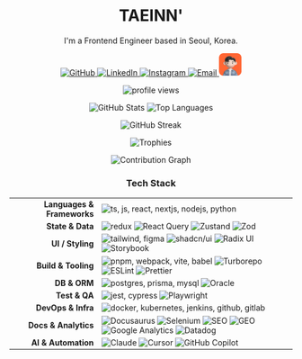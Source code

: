 <div align="center">

  <!-- Hero / Intro -->
  <h1>TAEINN'</h1>
  <p>I'm a Frontend Engineer based in Seoul, Korea.</p>

  <!-- Social Badges -->
  <p>
    <a href="https://github.com/jungtaeinn" target="_blank">
      <img src="https://skillicons.dev/icons?i=github&theme=light" height="40" alt="GitHub" />
    </a>
    <a href="https://www.linkedin.com/in/jungtaeinn5493/" target="_blank">
      <img src="https://skillicons.dev/icons?i=linkedin&theme=light" height="40" alt="LinkedIn" />
    </a>
    <a href="https://www.instagram.com/_jungtaeinn/" target="_blank">
      <img src="https://skillicons.dev/icons?i=instagram&theme=light" height="40" alt="Instagram" />
    </a>
    <a href="mailto:asgard5493@gmail.com">
      <img src="https://skillicons.dev/icons?i=gmail&theme=light" height="40" alt="Email" />
    </a>
    <a href="https://jungtaeinn.github.io/about/" target="_blank" title="About">
      <img src="./images/profile-rounded.png" height="40" alt="About" />
    </a>
  </p>

  <!-- Visitor Counter -->
  <p>
    <img src="https://komarev.com/ghpvc/?username=jungtaeinn&label=Profile%20Views&color=0e75b6&style=flat" alt="profile views" />
  </p>

  <!-- GitHub Stats (github-readme-stats) -->
  <p>
    <img height="160" src="https://github-readme-stats.vercel.app/api?username=jungtaeinn&show_icons=true&theme=radical&hide_border=true&count_private=true&include_all_commits=true&cache_seconds=0&t=202510261246&cache_seconds=0&t=202510260634&cache_seconds=0&t=202510260200&cache_seconds=0&t=202510251831&cache_seconds=0&t=202510251244&cache_seconds=0&t=202510250632&cache_seconds=0&t=202510250151&cache_seconds=0&t=202510241832&cache_seconds=0&t=202510241252&cache_seconds=0&t=202510240635&cache_seconds=0&t=202510240149&cache_seconds=0&t=202510231835&cache_seconds=0&t=202510231253&cache_seconds=0&t=202510230636&cache_seconds=0&t=202510230153&cache_seconds=0&t=202510221836&cache_seconds=0&t=202510222200" alt="GitHub Stats" />
    <img height="160" src="https://github-readme-stats.vercel.app/api/top-langs/?username=jungtaeinn&layout=compact&langs_count=8&theme=radical&hide_border=true&t=202510261246&t=202510260634&t=202510260200&t=202510251831&t=202510251244&t=202510250632&t=202510250151&t=202510241832&t=202510241252&t=202510240635&t=202510240149&t=202510231835&t=202510231253&t=202510230636&t=202510230153&t=202510221836&t=202510221254" alt="Top Languages" />
  </p>

  <!-- Streak (streak-stats) -->
  <p>
    <img height="190" src="https://streak-stats.demolab.com?user=jungtaeinn&theme=radical&hide_border=true&date=202510261246&date=202510260634&date=202510260200&date=202510251831&date=202510251244&date=202510250632&date=202510250151&date=202510241832&date=202510241252&date=202510240635&date=202510240149&date=202510231835&date=202510231253&date=202510230636&date=202510230153&date=202510221836&date=202510221254" alt="GitHub Streak" />
  </p>

  <!-- Trophies (github-profile-trophy) -->
  <p>
    <img src="https://github-profile-trophy.vercel.app/?username=jungtaeinn&theme=onedark&no-frame=true&row=1&column=7" alt="Trophies" />
  </p>

  <!-- Activity Graph (github-readme-activity-graph) -->
  <p>
    <img src="https://github-readme-activity-graph.vercel.app/graph?username=jungtaeinn&theme=react-dark&hide_border=true&area=true&t=202510261246&t=202510260634&t=202510260200&t=202510251831&t=202510251244&t=202510250632&t=202510250151&t=202510241832&t=202510241252&t=202510240635&t=202510240149&t=202510231835&t=202510231253&t=202510230636&t=202510230153&t=202510221836&t=202510221254&t=202510220637&t=202510220157&t=202510211835&t=202510211253&t=202510210636&t=202510210154&t=202510201836" alt="Contribution Graph" />
  </p>

  <!-- Tech Stack -->
  <h3>Tech Stack</h3>
  <table>
    <tr>
      <td align="right"><b>Languages & Frameworks</b></td>
      <td align="left">
        <img src="https://skillicons.dev/icons?i=ts,js,react,nextjs,nodejs,python" height="32" alt="ts, js, react, nextjs, nodejs, python" />
      </td>
    </tr>
    <tr>
      <td align="right"><b>State & Data</b></td>
      <td align="left">
        <img src="https://skillicons.dev/icons?i=redux" height="32" alt="redux" />
        <img src="https://img.shields.io/badge/React_Query-FF4154?style=flat&logo=reactquery&logoColor=white" alt="React Query" />
        <img src="https://img.shields.io/badge/Zustand-443E38?style=flat&logo=react&logoColor=white" alt="Zustand" />
        <img src="https://img.shields.io/badge/Zod-3E67B1?style=flat&logo=zod&logoColor=white" alt="Zod" />
      </td>
    </tr>
    <tr>
      <td align="right"><b>UI / Styling</b></td>
      <td align="left">
        <img src="https://skillicons.dev/icons?i=tailwind,figma" height="32" alt="tailwind, figma" />
        <img src="https://img.shields.io/badge/shadcn/ui-000000?style=flat&logo=shadcnui&logoColor=white" alt="shadcn/ui" />
        <img src="https://img.shields.io/badge/Radix_UI-161618?style=flat&logo=radixui&logoColor=white" alt="Radix UI" />
        <img src="https://img.shields.io/badge/Storybook-FF4785?style=flat&logo=storybook&logoColor=white" alt="Storybook" />
      </td>
    </tr>
    <tr>
      <td align="right"><b>Build & Tooling</b></td>
      <td align="left">
        <img src="https://skillicons.dev/icons?i=pnpm,webpack,vite,babel" height="32" alt="pnpm, webpack, vite, babel" />
        <img src="https://img.shields.io/badge/Turborepo-EF4444?style=flat&logo=turborepo&logoColor=white" alt="Turborepo" />
        <img src="https://img.shields.io/badge/ESLint-4B32C3?style=flat&logo=eslint&logoColor=white" alt="ESLint" />
        <img src="https://img.shields.io/badge/Prettier-F7B93E?style=flat&logo=prettier&logoColor=black" alt="Prettier" />
      </td>
    </tr>
    <tr>
      <td align="right"><b>DB & ORM</b></td>
      <td align="left">
        <img src="https://skillicons.dev/icons?i=postgres,prisma,mysql" height="32" alt="postgres, prisma, mysql" />
        <img src="https://img.shields.io/badge/Oracle-F80000?style=flat&logo=oracle&logoColor=white" alt="Oracle" />
      </td>
    </tr>
    <tr>
      <td align="right"><b>Test & QA</b></td>
      <td align="left">
        <img src="https://skillicons.dev/icons?i=jest,cypress" height="32" alt="jest, cypress" />
        <img src="https://img.shields.io/badge/Playwright-2EAD33?style=flat&logo=playwright&logoColor=white" alt="Playwright" />
      </td>
    </tr>
    <tr>
      <td align="right"><b>DevOps & Infra</b></td>
      <td align="left">
        <img src="https://skillicons.dev/icons?i=docker,kubernetes,jenkins,github,gitlab" height="32" alt="docker, kubernetes, jenkins, github, gitlab" />
      </td>
    </tr>
    <tr>
      <td align="right"><b>Docs & Analytics</b></td>
      <td align="left">
        <img src="https://img.shields.io/badge/Docusaurus-3ECC5F?style=flat&logo=docusaurus&logoColor=white" alt="Docusaurus" />
        <img src="https://img.shields.io/badge/Selenium-43B02A?style=flat&logo=selenium&logoColor=white" alt="Selenium" />
        <img src="https://img.shields.io/badge/SEO-4285F4?style=flat&logo=googlesearchconsole&logoColor=white" alt="SEO" />
        <img src="https://img.shields.io/badge/GEO-10A37F?style=flat&logo=openai&logoColor=white" alt="GEO" />
        <img src="https://img.shields.io/badge/Google_Analytics-E37400?style=flat&logo=googleanalytics&logoColor=white" alt="Google Analytics" />
        <img src="https://img.shields.io/badge/Datadog-632CA6?style=flat&logo=datadog&logoColor=white" alt="Datadog" />
      </td>
    </tr>
    <tr>
      <td align="right"><b>AI & Automation</b></td>
      <td align="left">
        <img src="https://img.shields.io/badge/Claude-191919?style=flat&logo=anthropic&logoColor=white" alt="Claude" />
        <img src="https://img.shields.io/badge/Cursor-000000?style=flat&logo=data:image/svg+xml;base64,PHN2ZyB3aWR0aD0iMjQiIGhlaWdodD0iMjQiIHZpZXdCb3g9IjAgMCAyNCAyNCIgZmlsbD0ibm9uZSIgeG1sbnM9Imh0dHA6Ly93d3cudzMub3JnLzIwMDAvc3ZnIj4KPHBhdGggZD0iTTEyIDJMMiAyMkgyMkwxMiAyWiIgZmlsbD0id2hpdGUiLz4KPC9zdmc+&logoColor=white" alt="Cursor" />
        <img src="https://img.shields.io/badge/GitHub_Copilot-000000?style=flat&logo=githubcopilot&logoColor=white" alt="GitHub Copilot" />
      </td>
    </tr>
  </table>

</div>
